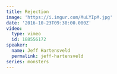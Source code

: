 ```yaml
---
title: Rejection
image: 'https://i.imgur.com/MuLYIpM.jpg'
date: '2016-10-23T09:30:00.000Z'
video:
  type: vimeo
  id: 188556172
speaker:
  name: Jeff Hartensveld
  permalink: jeff-hartensveld
series: monsters
---
```


